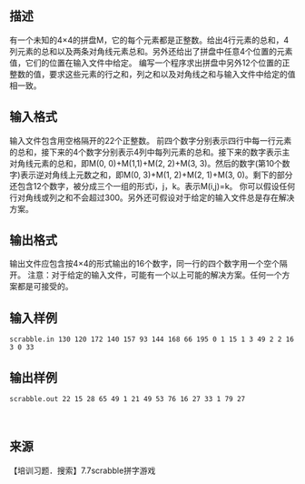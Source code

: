 ## 描述

有一个未知的4×4的拼盘M，它的每个元素都是正整数。给出4行元素的总和，4列元素的总和以及两条对角线元素总和。另外还给出了拼盘中任意4个位置的元素值，它们的位置在输入文件中给定。 编写一个程序求出拼盘中另外12个位置的正整数的值，要求这些元素的行之和，列之和以及对角线之和与输入文件中给定的值相一致。 

## 输入格式

输入文件包含用空格隔开的22个正整数。 前四个数字分别表示四行中每一行元素的总和，接下来的4个数字分别表示4列中每列元素的总和。接下来的数字表示主对角线元素的总和，即M(0, 0)+M(1,1)+M(2, 2)+M(3, 3)。然后的数字(第10个数字)表示逆对角线上元数之和，即M(0, 3)+M(1, 2)+M(2, 1)+M(3, 0)。剩下的部分还包含12个数字，被分成三个一组的形式i，j，k。表示M(i,j)=k。 你可以假设任何行对角线或列之和不会超过300。另外还可假设对于给定的输入文件总是存在解决方案。 

## 输出格式

输出文件应包含按4×4的形式输出的16个数字，同一行的四个数字用一个空个隔开。 注意：对于给定的输入文件，可能有一个以上可能的解决方案。任何一个方案都是可接受的。

## 输入样例

```plaintext
scrabble.in 130 120 172 140 157 93 144 168 66 195 0 1 15 1 3 49 2 2 16 3 0 33 
```

## 输出样例

```plaintext
scrabble.out 22 15 28 65 49 1 21 49 53 76 16 27 33 1 79 27 
```



 

## 来源

【培训习题．搜索】7.7scrabble拼字游戏

